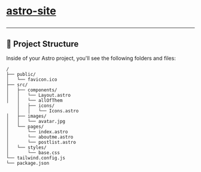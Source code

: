 # <a href="https://astro-neumorph-deno-dev-sudo-self.vercel.app">astro-site</a><hr>

## 🚀 Project Structure

Inside of your Astro project, you'll see the following folders and files:

```
/
├── public/
│   └── favicon.ico
├── src/
│   ├── components/
│   │   └── Layout.astro
│   │   └── allOfThem
    │   ├── icons/
    │   │   └── Icons.astro
│   ├── images/
│   │   └── avatar.jpg
│   └── pages/
│       └── index.astro
│       └── aboutme.astro
│       └── postlist.astro
│   └── styles/
│       └── base.css
└── tailwind.config.js
└── package.json
```


